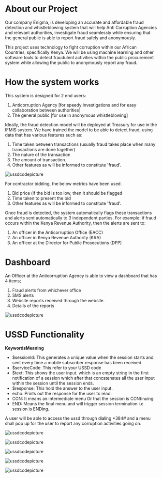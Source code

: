 
# About our Project
Our company Enigma, is developing an accurate and affordable fraud detection and whistleblowing system that will help Anti Corruption Agencies and relevant authorities, investigate fraud seamlessly while ensuring that the general public is able to report fraud safely and anonymously.

This project uses technology to fight corruption within our African Countries, specifically Kenya.
We will be using machine learning and other software tools to detect fraudulent activities within the public procurement system while allowing the public to anonymously report any fraud.

# **How the system works** #
This system is designed for 2 end users:
  1. Anticorruption Agency [for speedy investigations and for easy collaboration between authorities]
  2. The general public [for use in anonymous whistleblowing]
  
Ideally, the fraud detection model will be deployed at Treasury for use in the IFMIS system.
We have trained the model to be able to detect fraud, using data that has various features such as:
 1. Time taken between transactions (usually fraud takes place when many transactions are done together)
 2. The nature of the transaction
 3. The amount of transaction.
 4. Other features as will be informed to constitute 'fraud'.

![ussdcodepicture](images/ml.png)

 
For contractor bidding, the below metrics have been used.

 1. Bid price (if the bid is too low, then it should be flagged
 2. Time taken to present the bid
 3. Other features as will be informed to constitute 'fraud'.
 
Once fraud is detected, the system automatically flags these transactions and alerts sent automatically to 3 independent parties.
For example: if fraud occurs within the Kenya Revenue Authority, then the alerts are sent to:
 1. An officer in the Anticorruption Office (EACC)
 2. An officer in Kenya Revenue Authority (KRA)
 3. An officer at the Director for Public Prosecutions (DPP)

# **Dashboard** #
An Officer at the Anticorruption Agency is able to view a dashboard that has 4 items;
1. Fraud alerts from whichever office
2. SMS alerts
3. Website reports received through the website.
4. Details of the reports

![ussdcodepicture](images/mll.png)


# **USSD Functionality** #

**KeywordsMeaning**

 - $sessionId: This generates a unique value when the session starts and sent every time a mobile subscriber response has been received.
- $serviceCode: This refer to your USSD code
 - $text: This shows the user input. which is an empty string in the first notification of a session which after that concatenates all the user input within the session until the session ends.
- $response: This hold the answer to the user input.
- echo: Prints out the response for the user to read.
- CON: It means an intermediate menu Or that the session is CONtinuing
- END: Means the final menu and will trigger session termination i.e session is ENDing.

A user will be able to access the ussd through dialing *384# and a menu shall pop up for the user to report any corruption activities going on.

![ussdcodepicture](images/word.png)

![ussdcodepicture](images/work.png)

![ussdcodepicture](images/okay.png)

![ussdcodepicture](images/challenge.png)

![ussdcodepicture](images/ussd.png)












